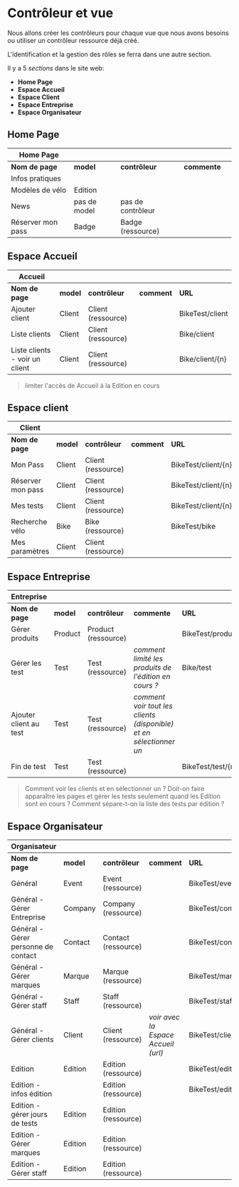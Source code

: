 # Contrôleur et vue

Nous allons créer les contrôleurs pour chaque vue que nous avons besoins ou utiliser un contrôleur ressource déjà créé.

L'identification et la gestion des rôles se ferra dans une autre section.

Il y a 5 *sections* dans le site web:

* **Home Page**
* **Espace Accueil**
* **Espace Client**
* **Espace Entreprise**
* **Espace Organisateur**

## Home Page
|Home Page|||||
|-|-|-|-|-|
|**Nom de page**|**model**|**contrôleur**|**commente**||
|Infos pratiques|||||
|Modèles de vélo|Edition||||
|News|pas de model|pas de contrôleur|||
|Réserver mon pass|Badge |Badge (ressource)|||

## Espace Accueil
|Accueil|||||
|-|-|-|-|-|
|**Nom de page**|**model**|**contrôleur**|**comment**|**URL**|
|Ajouter client|Client|Client (ressource)||BikeTest/client|
|Liste clients|Client|Client (ressource)||Bike/client|
|Liste clients - voir un client|Client|Client (ressource)||Bike/client/{n}|



> limiter l'accès de Accueil à la Edition en cours

## Espace client
|Client|||||
|-|-|-|-|-|
|**Nom de page**|**model**|**contrôleur**|**comment**|**URL**|
|Mon Pass|Client|Client (ressource)||BikeTest/client/{n}/pass|
|Réserver mon pass|Client|Client (ressource)||BikeTest/client/{n}/passReserve|
|Mes tests|Client|Client (ressource)||BikeTest/client/{n}/test|
|Recherche vélo|Bike| Bike (ressource) ||BikeTest/bike|
|Mes paramètres|Client|Client (ressource)|||

## Espace Entreprise
|Entreprise|||||
|-|-|-|-|-|
|**Nom de page**|**model**|**contrôleur**|**commente**|**URL**|
|Gérer produits|Product|Product (ressource)||BikeTest/product|
|Gérer les test|Test|Test (ressource)|*comment limité les produits de l'édition en cours ?*|Bike/test|
|Ajouter client au test|Test|Test (ressource)|*comment voir tout les clients (disponible) et en sélectionner un* ||
|Fin de test|Test|Test (ressource)||BikeTest/test/{n}/edit|

> Comment voir les clients et en sélectionner un ?
> Doit-on faire apparaître les pages et gérer les tests seulement quand les Edition sont en cours ?
> Comment sépare-t-on la liste des tests par édition ?

## Espace Organisateur
|Organisateur|||||
|-|-|-|-|-|
|**Nom de page**|**model**|**contrôleur**|**comment**|**URL**|
|Général|Event|Event (ressource)||BikeTest/event|
|Général - Gérer Entreprise|Company|Company (ressource)||BikeTest/compagny|
|Général - Gérer personne de contact|Contact|Contact (ressource)||BikeTest/contact|
|Général - Gérer marques|Marque|Marque (ressource)||BikeTest/marque|
|Général - Gérer staff|Staff|Staff (ressource)||BikeTest/staff|
|Général - Gérer clients|Client|Client (ressource)|*voir avec la Espace Accueil (url)*|BikeTest/client|
|Edition|Edition|Edition (ressource)||BikeTest/edition/|
|Edition - infos édition||Edition (ressource)||BikeTest/editions/{n}/edit|
|Edition - gérer jours de tests|Edition|Edition (ressource)|||
|Edition - Gérer marques|Edition|Edition (ressource)|||
|Edition - Gérer staff|Edition|Edition (ressource)|||

